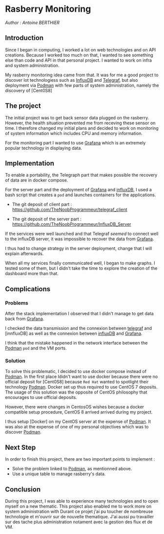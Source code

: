 # Rasberry Monitoring

_Author : Antoine BERTHIER_

[influxdb]: /iot/technologies#influx-db
[telegraf]: /iot/technologies#telegraf
[podman]: /iot/technologies#podman
[centos8]: /iot/technologies#cent-os-8
[grafana]: /iot/technologies#grafana

## Introduction

Since I began in computing, I worked a lot on web technologies and on API creations. Because I worked too much on that, I wanted to see something else than code and API in that personal project. I wanted to work on infra and system administration.

My rasberry monitoring idea came from that. It was for me a good project to discover Iot technologiess such as [InfluxDB] and [Telegraf], but also deployment via [Podman] with few parts of system administration, namely the discovery of [Cent0S8]

## The project

The initial project was to get back sensor data plugged on the rasberry. However, the health situation prevented me from receving these sensor on time. I therefore changed my initial plans and decided to work on monitoring of system information which includes CPU and memory information.

For the monitoring part I wanted to use [Grafana] which is an extremely popular technology in displaying data.

## Implementation

To enable a portability, the Telegraph part that makes possible the recovery of data are in docker compose.

For the server part and the deployment of [Grafana] and [influxDB], I used a bash script that creates a `pod` and launches containers for the applications.

- The git deposit of client part : https://github.com/TheNoobProgrammeur/telegraf_client

- The git deposit of the server part : https://github.com/TheNoobProgrammeur/InfluxDB_Server

If the services were well launched and that Telegraf _seemed_ to connect well to the influxDB server, it was impossible to recover the data from [Grafana].

I thus had to change strategy in the server deployment, change that I will explain afterwards.

When all my services finally communicated well, I began to make graphs. I tested some of them, but I didn't take the time to explore the creation of the dashboard more than that.

## Complications

### Problems

After the stack implementation I observed that I didn't manage to get data back from [Grafana].

I checked the data transmission and the connexion between [telegraf] and [innfluxDB] as well as the connexion between [influxDB] and [Grafana].

I think that the mistake happened in the network interface between the [Podman] `pod` and the VM ports.

### Solution

To solve this problematic, I decided to use docker compose instead of [Podman]. In the first place Ididn't want to use docker because there were no official deposit for [Cent0S8] because `Red Hat` wanted to spotlight their technology [Podman]. Docker set up thus required to use CentOS 7 deposits. The usage of this solution was the opposite of CentOS philosophy that encourages to use official deposits.

However, there were changes in CentosOS wishes because a docker compatible setup procedure, CentOS 8 arrived arrived during my project.

I thus setup [Docker] on my CentOS server at the expense of [Podman]. It was also at the expense of one of my personal objectives which was to discover [Podman].

## Next Step

In order to finish this project, there are two important points to implement :

- Solve the problem linked to [Podman], as mentionned above.
- Use a unique table to manage rasberry's data.

## Conclusion

During this project, I was able to experience many technologies and to open myself on a new thematic. This project also enabled me to work more on system administration with Durant ce projet j'ai pu toucher de nombreuse technologie et m'ouvrir sur de nouvelle thematique. J'ai aussi pu travailler sur des tache plus administration notament avec la gestion des flux et de VM.
